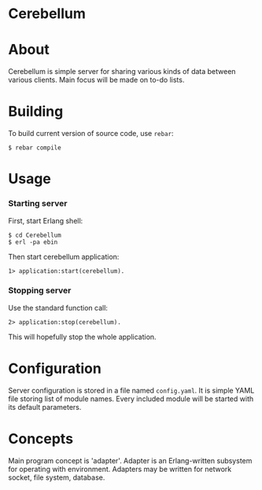 Cerebellum
==========

About
=====
Cerebellum is simple server for sharing various kinds of data between various
clients. Main focus will be made on to-do lists.

Building
========
To build current version of source code, use `rebar`:

    $ rebar compile

Usage
=====
### Starting server

First, start Erlang shell:

    $ cd Cerebellum
    $ erl -pa ebin

Then start cerebellum application:

    1> application:start(cerebellum).

### Stopping server

Use the standard function call:

    2> application:stop(cerebellum).

This will hopefully stop the whole application.

Configuration
=============
Server configuration is stored in a file named `config.yaml`. It is simple YAML
file storing list of module names. Every included module will be started with
its default parameters.

Concepts
========
Main program concept is 'adapter'. Adapter is an Erlang-written subsystem for
operating with environment. Adapters may be written for network socket, file
system, database.
